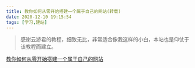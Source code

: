 ```yaml
---
title: 教你如何从零开始搭建一个属于自己的网站(转载)
date: 2020-12-10 19:15:54
tags: [学习,建站]
---
```

> 感谢云游君的教程，细致无比，非常适合像我这样的小白，本站也是仰仗于该教程而建立。  

[教你如何从零开始搭建一个属于自己的网站](https://www.yunyoujun.cn/share/how-to-build-your-site)